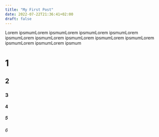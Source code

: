 ```yaml
---
title: "My First Post"
date: 2022-07-22T21:36:41+02:00
draft: false
---
```


Lorem ipsmumLorem ipsmumLorem ipsmumLorem ipsmumLorem ipsmumLorem ipsmumLorem ipsmumLorem ipsmumLorem ipsmumLorem ipsmumLorem ipsmumLorem ipsmum

# 1
## 2
### 3
#### 4
##### 5
###### 6
